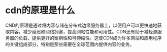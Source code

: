 # cdn的原理是什么
CND的原理是通过将内容存储在分布式边缘服务器上，以便用户可以更快速地获取内容，减少延迟和网络拥塞，提高网站性能和可用性。CDN还有助于减轻源服务器的负载，提供更好的案例性和可伸缩性。这使CDN成为许多网站和应用程序的关键组成部分，特别是那些需要在全球范围内提供内容的业务。